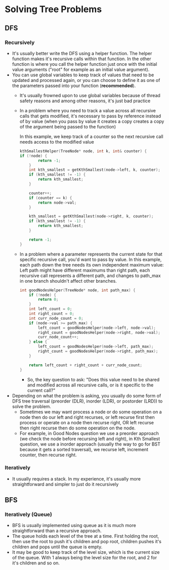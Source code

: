 # Solving Tree Problems
## DFS
### Recursively
- It's usually better write the DFS using a helper function. The helper function makes it's recursive calls within that function. In the other function is where you call the helper function just once with the initial value arguments ("root" for example as an initial value argument).
- You can use global variables to keep track of values that need to be updated and processed again, or you can choose to define it as one of the parameters passed into your function (**recommended**).
  - It's usually frowned upon to use global variables because of thread safety reasons and among other reasons, it's just bad practice
  - In a problem where you need to track a value across all recursive calls that gets modified, it's necessary to pass by reference instead of by value (when you pass by value it creates a copy creates a copy of the argument being passed to the function)

    In this example, we keep track of a counter so the next recursive call needs access to the modified value
    ```cpp
    kthSmallestHelper(TreeNode* node, int k, int& counter) {
    if (!node) { 
            return -1; 
        }
        int kth_smallest = getKthSmallest(node->left, k, counter);
        if (kth_smallest != -1) { 
            return kth_smallest;
        }

        counter++;
        if (counter == k) { 
            return node->val;
        }

        kth_smallest = getKthSmallest(node->right, k, counter);
        if (kth_smallest != -1) {
            return kth_smallest;
        }

        return -1;
    }
    ```
  - In a problem where a parameter represents the current state for that specific recursive call, you'd want to pass by value.
    In this example, each path down the tree needs its own independent maximum value: Left path might have different maximums than right path, each recursive call represents a different path, and changes to path_max in one branch shouldn't affect other branches.
    ```cpp
    int goodNodesHelper(TreeNode* node, int path_max) {
        if (!node) {
            return 0;
        }
        int left_count = 0;
        int right_count = 0;
        int curr_node_count = 0;
        if (node->val >= path_max) {
            left_count = goodNodesHelper(node->left, node->val);
            right_count = goodNodesHelper(node->right, node->val);
            curr_node_count++;
        } else {
            left_count = goodNodesHelper(node->left, path_max);
            right_count = goodNodesHelper(node->right, path_max);
        }
    
        return left_count + right_count + curr_node_count;
    }
    ```
    - So, the key question to ask: "Does this value need to be shared and modified across all recursive calls, or is it specific to the current call?"
- Depending on what the problem is asking, you usually do some form of DFS tree traversal (preorder (DLR), inorder (LDR), or postorder (LRD)) to solve the problem.
  - Sometimes we may want process a node or do some operation on a node then do our left and right recurses, or left recurse first then process or operate on a node then recurse right, OR left recurse then right recurse then do some operation on the node.
  - For example, in Good Nodes question we use a preorder approach (we check the node before recursing left and right), in Kth Smallest question, we use a inorder approach (usually the way to go for BST because it gets a sorted traversal), we recurse left, increment counter, then recurse right.

### Iteratively
- It usually requires a stack. In my experience, it's usually more straightforward and simpler to just do it recursively

## BFS
### Iteratively (Queue)
- BFS is usually implemented using queue as it is much more straightforward than a recursive approach.
- The queue holds each level of the tree at a time. First holding the root, then use the root to push it's children and pop root, children pushes it's children and pops until the queue is empty.
- It may be good to keep track of the level size, which is the current size of the queue. With 1 always being the level size for the root, and 2 for it's children and so on.
